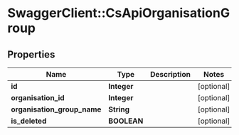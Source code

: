 # SwaggerClient::CsApiOrganisationGroup

## Properties
Name | Type | Description | Notes
------------ | ------------- | ------------- | -------------
**id** | **Integer** |  | [optional] 
**organisation_id** | **Integer** |  | [optional] 
**organisation_group_name** | **String** |  | [optional] 
**is_deleted** | **BOOLEAN** |  | [optional] 


